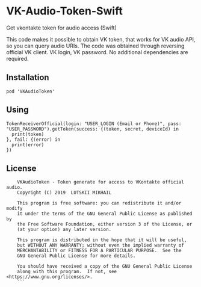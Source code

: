 # VK-Audio-Token-Swift
Get vkontakte token for audio access (Swift)

This code makes it possible to obtain VK token, that works for VK audio API, so you can query audio URIs. The code was obtained through reversing official VK client. VK login, VK password. No additional dependencies are required.

## Installation

``` pod 'VKAudioToken' ```

## Using

``` 
TokenReceiverOfficial(login: "USER_LOGIN (Email or Phone)", pass: "USER_PASSWORD").getToken(success: {(token, secret, deviceId) in
  print(token)
}, fail: {(error) in
  print(error)
})
```

## License
```
    VKAudioToken - Token generate for access to VKontakte official audio.
    Copyright (C) 2019  LUTSKII MIKHAIL

    This program is free software: you can redistribute it and/or modify
    it under the terms of the GNU General Public License as published by
    the Free Software Foundation, either version 3 of the License, or
    (at your option) any later version.

    This program is distributed in the hope that it will be useful,
    but WITHOUT ANY WARRANTY; without even the implied warranty of
    MERCHANTABILITY or FITNESS FOR A PARTICULAR PURPOSE.  See the
    GNU General Public License for more details.

    You should have received a copy of the GNU General Public License
    along with this program.  If not, see <https://www.gnu.org/licenses/>.
    ```
